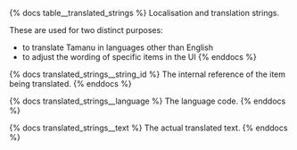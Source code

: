{% docs table__translated_strings %}
Localisation and translation strings.

These are used for two distinct purposes:
- to translate Tamanu in languages other than English
- to adjust the wording of specific items in the UI
{% enddocs %}

{% docs translated_strings__string_id %}
The internal reference of the item being translated.
{% enddocs %}

{% docs translated_strings__language %}
The language code.
{% enddocs %}

{% docs translated_strings__text %}
The actual translated text.
{% enddocs %}

